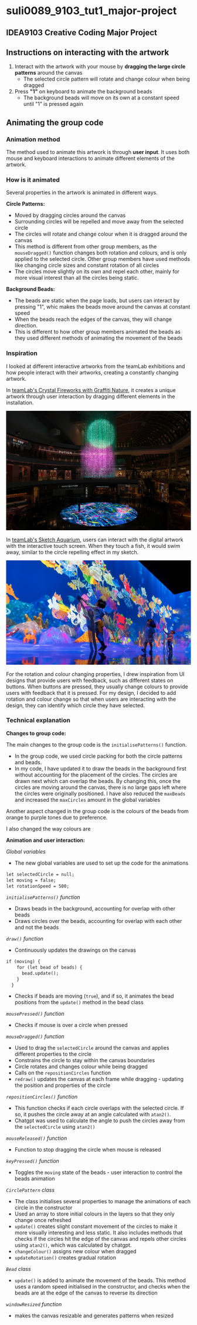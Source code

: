 # suli0089_9103_tut1_major-project
## IDEA9103 Creative Coding Major Project
## Instructions on interacting with the artwork

1. Interact with the artwork with your mouse by **dragging the large circle patterns** around the canvas
    - The selected circle pattern will rotate and change colour when being dragged 
2. Press **"1"** on keyboard to animate the background beads
    - The background beads will move on its own at a constant speed until "1" is pressed again

## Animating the group code

### Animation method
The method used to animate this artwork is through **user input**. It uses both mouse and keyboard interactions to animate different elements of the artwork.

### How is it animated
Several properties in the artwork is animated in different ways.

**Circle Patterns:**
- Moved by dragging circles around the canvas
- Surrounding circles will be repelled and move away from the selected circle
- The circles will rotate and change colour when it is dragged around the canvas
- This method is different from other group members, as the `mouseDragged()` function changes both rotation and colours, and is only applied to the selected circle. Other group members have used methods like changing circle sizes and constant rotation of all circles
- The circles move slightly on its own and repel each other, mainly for more visual interest than all the circles being static.

**Background Beads:**
- The beads are static when the page loads, but users can interact by pressing "1", whic makes the beads move around the canvas at constant speed
- When the beads reach the edges of the canvas, they will change direction.
- This is different to how other group members animated the beads as they used different methods of animating the movement of the beads

### Inspiration

I looked at different interactive artworks from the teamLab exhibitions and how people interact with their artworks, creating a constantly changing artwork.

In [teamLab's Crystal Fireworks with Graffiti Nature](https://www.teamlab.art/ew/singapore-fireworks_graffitinature/digitallightcanvas/), it creates a unique artwork through user interaction by dragging different elements in the installation.

![An image of teamLab Crystal Fireworks with Graffiti Nature](assets/teamLab_Crystal-Fireworks.webp)

In [teamLab's Sketch Aquarium](https://www.teamlab.art/ew/aquarium/), users can interact with the digital artwork with the interactive touch screen. When they touch a fish, it would swim away, similar to the circle repelling effect in my sketch.

![An image of teamLab Sketch Aquarium](assets/teamLab_Sketch-Aquarium.webp)

For the rotation and colour changing properties, I drew inspiration from UI designs that provide users with feedback, such as different states on buttons. When buttons are pressed, they usually change colours to provide users with feedback that it is pressed. For my design, I decided to add rotation and colour change so that when users are interacting with the design, they can identify which circle they have selected.

### Technical explanation

**Changes to group code:**

The main changes to the group code is the `initialisePatterns()` function. 
- In the group code, we used circle packing for both the circle patterns and beads. 
- In my code, I have updated it to draw the beads in the background first without accounting for the placement of the circles. The circles are drawn next which can overlap the beads. By changing this, once the circles are moving around the canvas, there is no large gaps left where the circles were originally positioned. I have also reduced the `maxBeads` and increased the `maxCircles` amount in the global variables 

Another aspect changed in the group code is the colours of the beads from orange to purple tones due to preference.

I also changed the way colours are

**Animation and user interaction:**

*Global variables*
- The new global variables are used to set up the code for the animations
```
let selectedCircle = null;
let moving = false;
let rotationSpeed = 500;
```

*`initialisePatterns()` function*
- Draws beads in the background, accounting for overlap with other beads
- Draws circles over the beads, accounting for overlap with each other and not the beads

*`draw()` function*
- Continuously updates the drawings on the canvas
```
if (moving) {
    for (let bead of beads) {
      bead.update();
    }
  }
```
- Checks if beads are moving (`true`), and if so, it animates the bead positions from the `update()` method in the bead class

*`mousePressed()` function*
- Checks if mouse is over a circle when pressed

*`mouseDragged()` function*
- Used to drag the `selectedCircle` around the canvas and applies different properties to the circle
- Constrains the circle to stay within the canvas boundaries
- Circle rotates and changes colour while being dragged
- Calls on the `repositionCircles` function
- `redraw()` updates the canvas at each frame while dragging - updating the position and properties of the circle

*`repositionCircles()` function*
- This function checks if each circle overlaps with the selected circle. If so, it pushes the circle away at an angle calculated with `atan2()`. 
- Chatgpt was used to calculate the angle to push the circles away from the `selectedCircle` using `atan2()`

*`mouseReleased()` function*
- Function to stop dragging the circle when mouse is released

*`keyPressed()` function*
- Toggles the `moving` state of the beads - user interaction to control the beads animation

*`CirclePattern` class*
- The class initialises several properties to manage the animations of each circle in the constructor
- Used an array to store initial colours in the layers so that they only change once refreshed
- `update()` creates slight constant movement of the circles to make it more visually interesting and less static. It also includes methods that checks if the circles hit the edge of the canvas and repels other circles using `atan2()`, which was calculated by chatgpt.
- `changeColour()` assigns new colour when dragged
- `updateRotation()` creates gradual rotation

*`Bead` class*
- `update()` is added to animate the movement of the beads. This method uses a random speed initialised in the constructor, and checks when the beads are at the edge of the canvas to reverse its direction

*`windowResized` function*
- makes the canvas resizable and generates patterns when resized